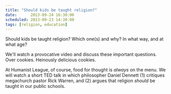 ```yaml
---
title: "Should kids be taught religion?"
date:      2013-09-24 16:30:00
scheduled: 2013-09-23 14:30:00
tags: [religion, education]
---
```

Should kids be taught religion?  Which one(s) and why?  In what way, and at what age? 

We'll watch a provocative video and discuss these important questions.  Over cookies.  Heinously delicious cookies.

At Humanist League, of course, food for thought is *always* on the menu.  We will watch a short TED talk in which philosopher Daniel Dennett (1) critiques megachurch pastor Rick Warren, and (2) argues that religion *should* be taught in our public schools.
